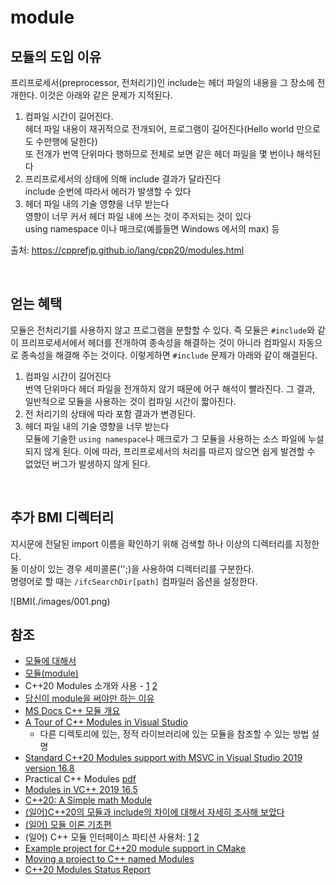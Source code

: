 # module
  
## 모듈의 도입 이유  
프리프로세서(preprocessor, 전처리기)인 include는 헤더 파일의 내용을 그 장소에 전개한다. 이것은 아래와 같은 문제가 지적된다.    
  
1. 컴파일 시간이 길어진다.  
    헤더 파일 내용이 재귀적으로 전개되어, 프로그램이 길어진다(Hello world 만으로도 수만행에 달한다)  
    또 전개가 번역 단위마다 행하므로 전체로 보면 같은 헤더 파일을 몇 번이나 해석된다  
2. 프리프로세서의 상태에 의해 include 결과가 달라진다  
    include 순번에 따라서 에러가 발생할 수 있다  
3. 헤더 파일 내의 기술 영향을 너무 받는다   
    영향이 너무 커서 헤더 파일 내에 쓰는 것이 주저되는 것이 있다  
    using namespace 이나 매크로(예를들면 Windows 에서의 max) 등  
      
출처: https://cpprefjp.github.io/lang/cpp20/modules.html  
  
<br>       
  
## 얻는 혜택  
모듈은 전처리기를 사용하지 않고 프로그램을 분할할 수 있다. 즉 모듈은 `#include`와 같이 프리프로세서에서 헤더를 전개하여 종속성을 해결하는 것이 아니라 컴파일시 자동으로 종속성을 해결해 주는 것이다. 이렇게하면 `#include` 문제가 아래와 같이 해결된다.    
    
1. 컴파일 시간이 길어진다  
    번역 단위마다 헤더 파일을 전개하지 않기 때문에 어구 해석이 빨라진다. 그 결과, 일반적으로 모듈을 사용하는 것이 컴파일 시간이 짧아진다.  
2. 전 처리기의 상태에 따라 포함 결과가 변경된다.
3. 헤더 파일 내의 기술 영향을 너무 받는다   
    모듈에 기술한 `using namespace`나 매크로가 그 모듈을 사용하는 소스 파일에 누설되지 않게 된다. 이에 따라, 프리프로세서의 처리를 따르지 않으면 쉽게 발견할 수 없었던 버그가 발생하지 않게 된다.    
  
<br>  
   
## 추가 BMI 디렉터리
지시문에 전달된 import 이름을 확인하기 위해 검색할 하나 이상의 디렉터리를 지정한다.  
둘 이상이 있는 경우 세미콜론('';)을 사용하여 디렉터리를 구분한다.   
명령어로 할 때는 `/ifcSearchDir[path]` 컴파일러 옵션을 설정한다.  
    
![BMI(./images/001.png)    
   
    
## 참조
- [모듈에 대해서](https://docs.google.com/document/d/18USNv9vlIvuzURRjS44QzqdgM9mEicLm06FevA3FpfU/edit?usp=sharing )
- [모듈(module)](https://kukuta.tistory.com/389 )
- C++20 Modules 소개와 사용 - [1](https://openmynotepad.tistory.com/78)   [2](https://openmynotepad.tistory.com/79)
- [당신이 module을 써야만 하는 이유](https://kukuta.tistory.com/393 )
- [MS Docs C++ 모듈 개요](https://docs.microsoft.com/ko-kr/cpp/cpp/modules-cpp?view=msvc-160)
- [A Tour of C++ Modules in Visual Studio](https://devblogs.microsoft.com/cppblog/a-tour-of-cpp-modules-in-visual-studio/ ) 
    - 다른 디렉토리에 있는, 정적 라이브러리에 있는 모듈을 참조할 수 있는 방법 설명  
- [Standard C++20 Modules support with MSVC in Visual Studio 2019 version 16.8](https://devblogs.microsoft.com/cppblog/standard-c20-modules-support-with-msvc-in-visual-studio-2019-version-16-8/ )
- Practical C++ Modules [pdf](https://github.com/CppCon/CppCon2019/blob/master/Presentations/practical_cpp_modules/practical_cpp_modules__boris_kolpackov__cppcon_2019.pdf )
- [Modules in VC++ 2019 16.5](https://mariusbancila.ro/blog/2020/05/07/modules-in-vc-2019-16-5/ )
- [C++20: A Simple math Module](http://www.modernescpp.com/index.php/cpp20-a-first-module )  
- [(일어)C++20의 모듈과 include의 차이에 대해서 자세히 조사해 보았다](https://logicalbeat.jp/blog/6223/) 
- [(일어) 모듈 이론 기초편](https://onihusube.hatenablog.com/entry/2019/07/07/025446  )  
- (일어) C++ 모듈 인터페이스 파티션 사용처: [1](https://zenn.dev/uyamae/articles/0acaee53777832 )  [2](https://zenn.dev/uyamae/articles/51074bc5cff43b )
- [Example project for C++20 module support in CMake](https://github.com/calgray/cmake-cpp-modules-template )
- [Moving a project to C++ named Modules](https://devblogs.microsoft.com/cppblog/moving-a-project-to-cpp-named-modules/ )
- [C++20 Modules Status Report](https://github.com/royjacobson/modules-report  )  
